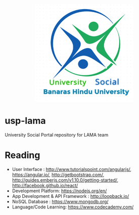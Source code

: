 
<p align="center">
  <img src="https://github.com/ramukima/usp-lama/blob/master/images/usp-logo.png" alt="USPLogo" height="310"/>
</p>

# usp-lama
University Social Portal repository for LAMA team

# Reading
* User Interface : http://www.tutorialspoint.com/angularjs/, https://angular.io/, http://getbootstrap.com/, http://guides.emberjs.com/v1.10.0/getting-started/, http://facebook.github.io/react/
* Development Platform: https://nodejs.org/en/
* App Development & API Framework : http://loopback.io/
* NoSQL Database : https://www.mongodb.org/
* Language/Code Learning: https://www.codecademy.com/

